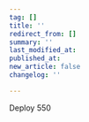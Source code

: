 ```yaml
---
tag: []
title: ''
redirect_from: []
summary: ''
last_modified_at: 
published_at: 
new_article: false
changelog: ''

---
```

Deploy 550